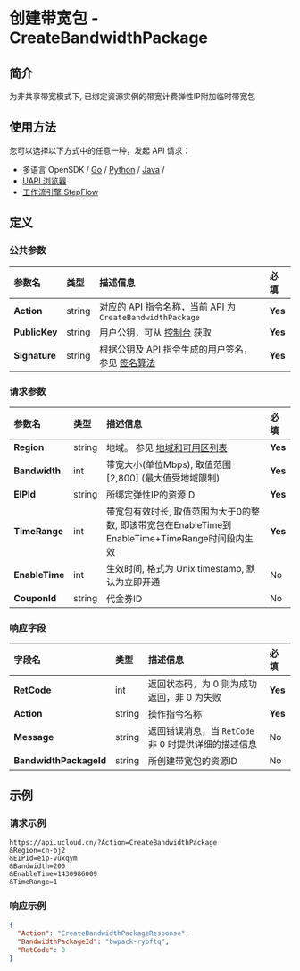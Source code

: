 # 创建带宽包 - CreateBandwidthPackage

## 简介

为非共享带宽模式下, 已绑定资源实例的带宽计费弹性IP附加临时带宽包






## 使用方法

您可以选择以下方式中的任意一种，发起 API 请求：
- 多语言 OpenSDK / [Go](https://github.com/ucloud/ucloud-sdk-go) / [Python](https://github.com/ucloud/ucloud-sdk-python3) / [Java](https://github.com/ucloud/ucloud-sdk-java) /
- [UAPI 浏览器](https://console.ucloud.cn/uapi/detail?id=CreateBandwidthPackage)
- [工作流引擎 StepFlow](https://console.ucloud.cn/stepflow/manage/)


## 定义

### 公共参数

| 参数名 | 类型 | 描述信息 | 必填 |
|:---|:---|:---|:---|
| **Action**     | string  | 对应的 API 指令名称，当前 API 为 `CreateBandwidthPackage`                        | **Yes** |
| **PublicKey**  | string  | 用户公钥，可从 [控制台](https://console.ucloud.cn/uapi/apikey) 获取                                             | **Yes** |
| **Signature**  | string  | 根据公钥及 API 指令生成的用户签名，参见 [签名算法](api/summary/signature.md)  | **Yes** |

### 请求参数

| 参数名 | 类型 | 描述信息 | 必填 |
|:---|:---|:---|:---|
| **Region** | string | 地域。 参见 [地域和可用区列表](api/summary/regionlist) |**Yes**|
| **Bandwidth** | int | 带宽大小(单位Mbps), 取值范围[2,800] (最大值受地域限制) |**Yes**|
| **EIPId** | string | 所绑定弹性IP的资源ID |**Yes**|
| **TimeRange** | int | 带宽包有效时长, 取值范围为大于0的整数, 即该带宽包在EnableTime到 EnableTime+TimeRange时间段内生效 |**Yes**|
| **EnableTime** | int | 生效时间, 格式为 Unix timestamp, 默认为立即开通 |No|
| **CouponId** | string | 代金券ID |No|

### 响应字段

| 字段名 | 类型 | 描述信息 | 必填 |
|:---|:---|:---|:---|
| **RetCode** | int | 返回状态码，为 0 则为成功返回，非 0 为失败 |**Yes**|
| **Action** | string | 操作指令名称 |**Yes**|
| **Message** | string | 返回错误消息，当 `RetCode` 非 0 时提供详细的描述信息 |No|
| **BandwidthPackageId** | string | 所创建带宽包的资源ID |No|




## 示例

### 请求示例
    
```
https://api.ucloud.cn/?Action=CreateBandwidthPackage
&Region=cn-bj2
&EIPId=eip-vuxqym
&Bandwidth=200
&EnableTime=1430986009
&TimeRange=1
```

### 响应示例
    
```json
{
  "Action": "CreateBandwidthPackageResponse",
  "BandwidthPackageId": "bwpack-rybftq",
  "RetCode": 0
}
```





